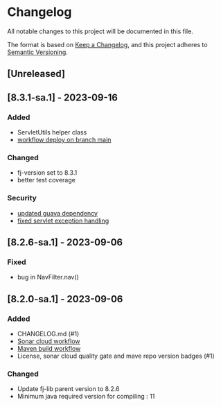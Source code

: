 # Changelog

All notable changes to this project will be documented in this file.

The format is based on [Keep a Changelog](https://keepachangelog.com/en/1.1.0/),
and this project adheres to [Semantic Versioning](https://semver.org/spec/v2.0.0.html).

## [Unreleased]

## [8.3.1-sa.1] - 2023-09-16

### Added

- ServletUtils helper class
- [workflow deploy on branch main](.github/workflows/deploy_maven_package.yml)

### Changed

- fj-version set to 8.3.1
- better test coverage

### Security

- [updated guava dependency](https://github.com/fugerit-org/fj-core-j2ee/security/dependabot/1)
- [fixed servlet exception handling](https://github.com/fugerit-org/fj-core-j2ee/security/code-scanning/7)

## [8.2.6-sa.1] - 2023-09-06

### Fixed

- bug in NavFilter.nav()

## [8.2.0-sa.1] - 2023-09-06

### Added

- CHANGELOG.md (#1)
- [Sonar cloud workflow](.github/workflows/sonarcloud-maven.yml)
- [Maven build workflow](.github/workflows/build_maven_package.yml)
- License, sonar cloud quality gate and mave repo version badges (#1)

### Changed

- Update fj-lib parent version to 8.2.6
- Minimum java required version for compiling : 11

